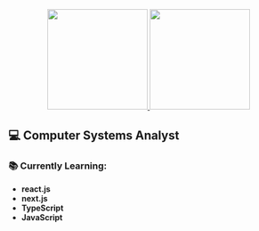 <div align="center">
  <a href="https://github.com/lucas-moont">
  <img height="180em" src="https://github-readme-stats.vercel.app/api?username=lucas-moont&amp;show_icons=true&amp;theme=midnight-purple&amp;include_all_commits=true&amp;count_private=true" style="max-width: 100%;">
  <img height="180em" src="https://github-readme-stats.vercel.app/api/top-langs/?username=lucas-moont&amp;layout=compact&amp;langs_count=7&amp;theme=midnight-purple" style="max-width: 100%;">
</a></div>

## :computer: Computer Systems Analyst
### :books: Currently Learning:

- **react.js**
- **next.js**
- **TypeScript**
- **JavaScript**
